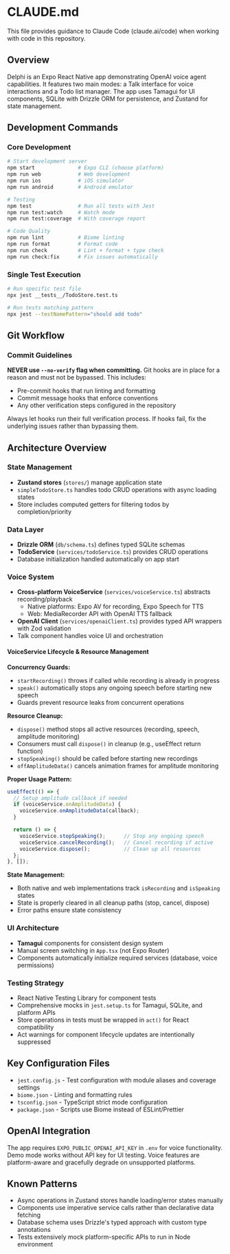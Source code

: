 # CLAUDE.md

This file provides guidance to Claude Code (claude.ai/code) when working with code in this repository.

## Overview

Delphi is an Expo React Native app demonstrating OpenAI voice agent capabilities. It features two main modes: a Talk interface for voice interactions and a Todo list manager. The app uses Tamagui for UI components, SQLite with Drizzle ORM for persistence, and Zustand for state management.

## Development Commands

### Core Development
```bash
# Start development server
npm start              # Expo CLI (choose platform)
npm run web            # Web development
npm run ios            # iOS simulator
npm run android        # Android emulator

# Testing
npm test               # Run all tests with Jest
npm run test:watch     # Watch mode
npm run test:coverage  # With coverage report

# Code Quality
npm run lint           # Biome linting
npm run format         # Format code
npm run check          # Lint + format + type check
npm run check:fix      # Fix issues automatically
```

### Single Test Execution
```bash
# Run specific test file
npx jest __tests__/TodoStore.test.ts

# Run tests matching pattern
npx jest --testNamePattern="should add todo"
```

## Git Workflow

### Commit Guidelines
**NEVER use `--no-verify` flag when committing.** Git hooks are in place for a reason and must not be bypassed. This includes:
- Pre-commit hooks that run linting and formatting
- Commit message hooks that enforce conventions
- Any other verification steps configured in the repository

Always let hooks run their full verification process. If hooks fail, fix the underlying issues rather than bypassing them.

## Architecture Overview

### State Management
- **Zustand stores** (`stores/`) manage application state
- `simpleTodoStore.ts` handles todo CRUD operations with async loading states
- Store includes computed getters for filtering todos by completion/priority

### Data Layer
- **Drizzle ORM** (`db/schema.ts`) defines typed SQLite schemas
- **TodoService** (`services/todoService.ts`) provides CRUD operations
- Database initialization handled automatically on app start

### Voice System
- **Cross-platform VoiceService** (`services/voiceService.ts`) abstracts recording/playback
  - Native platforms: Expo AV for recording, Expo Speech for TTS
  - Web: MediaRecorder API with OpenAI TTS fallback
- **OpenAI Client** (`services/openaiClient.ts`) provides typed API wrappers with Zod validation
- Talk component handles voice UI and orchestration

#### VoiceService Lifecycle & Resource Management

**Concurrency Guards:**
- `startRecording()` throws if called while recording is already in progress
- `speak()` automatically stops any ongoing speech before starting new speech
- Guards prevent resource leaks from concurrent operations

**Resource Cleanup:**
- `dispose()` method stops all active resources (recording, speech, amplitude monitoring)
- Consumers must call `dispose()` in cleanup (e.g., useEffect return function)
- `stopSpeaking()` should be called before starting new recordings
- `offAmplitudeData()` cancels animation frames for amplitude monitoring

**Proper Usage Pattern:**
```typescript
useEffect(() => {
  // Setup amplitude callback if needed
  if (voiceService.onAmplitudeData) {
    voiceService.onAmplitudeData(callback);
  }

  return () => {
    voiceService.stopSpeaking();      // Stop any ongoing speech
    voiceService.cancelRecording();   // Cancel recording if active
    voiceService.dispose();           // Clean up all resources
  };
}, []);
```

**State Management:**
- Both native and web implementations track `isRecording` and `isSpeaking` states
- State is properly cleared in all cleanup paths (stop, cancel, dispose)
- Error paths ensure state consistency

### UI Architecture
- **Tamagui** components for consistent design system
- Manual screen switching in `App.tsx` (not Expo Router)
- Components automatically initialize required services (database, voice permissions)

### Testing Strategy
- React Native Testing Library for component tests
- Comprehensive mocks in `jest.setup.ts` for Tamagui, SQLite, and platform APIs
- Store operations in tests must be wrapped in `act()` for React compatibility
- Act warnings for component lifecycle updates are intentionally suppressed

## Key Configuration Files

- `jest.config.js` - Test configuration with module aliases and coverage settings
- `biome.json` - Linting and formatting rules
- `tsconfig.json` - TypeScript strict mode configuration
- `package.json` - Scripts use Biome instead of ESLint/Prettier

## OpenAI Integration

The app requires `EXPO_PUBLIC_OPENAI_API_KEY` in `.env` for voice functionality. Demo mode works without API key for UI testing. Voice features are platform-aware and gracefully degrade on unsupported platforms.

## Known Patterns

- Async operations in Zustand stores handle loading/error states manually
- Components use imperative service calls rather than declarative data fetching
- Database schema uses Drizzle's typed approach with custom type annotations
- Tests extensively mock platform-specific APIs to run in Node environment